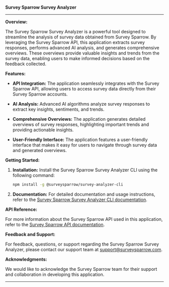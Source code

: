 **Survey Sparrow Survey Analyzer**

---

**Overview:**

The Survey Sparrow Survey Analyzer is a powerful tool designed to streamline the analysis of survey data obtained from Survey Sparrow. By leveraging the Survey Sparrow API, this application extracts survey responses, performs advanced AI analysis, and generates comprehensive overviews. These overviews provide valuable insights and trends from the survey data, enabling users to make informed decisions based on the feedback collected.

**Features:**

- **API Integration:** The application seamlessly integrates with the Survey Sparrow API, allowing users to access survey data directly from their Survey Sparrow accounts.

- **AI Analysis:** Advanced AI algorithms analyze survey responses to extract key insights, sentiments, and trends.

- **Comprehensive Overviews:** The application generates detailed overviews of survey responses, highlighting important trends and providing actionable insights.

- **User-Friendly Interface:** The application features a user-friendly interface that makes it easy for users to navigate through survey data and generated overviews.

**Getting Started:**

1. **Installation:** Install the Survey Sparrow Survey Analyzer CLI using the following command:

   ```bash
   npm install -g @surveysparrow/survey-analyzer-cli
   ```

2. **Documentation:** For detailed documentation and usage instructions, refer to the [Survey Sparrow Survey Analyzer CLI documentation](https://sdk.surveysparrow.dev/).

**API Reference:**

For more information about the Survey Sparrow API used in this application, refer to the [Survey Sparrow API documentation](https://developers.surveysparrow.com/rest-apis).

**Feedback and Support:**

For feedback, questions, or support regarding the Survey Sparrow Survey Analyzer, please contact our support team at support@surveysparrow.com.

**Acknowledgments:**

We would like to acknowledge the Survey Sparrow team for their support and collaboration in developing this application.

---
